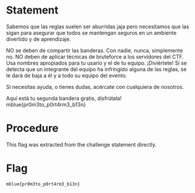 # Statement

Sabemos que las reglas suelen ser aburridas jaja pero necesitamos que las sigan para asegurar que todos se mantengan seguros en un ambiente divertido y de aprendizaje.

NO se deben de compartir las banderas. Con nadie, nunca, simplemente no.
NO deben de aplicar técnicas de bruteforce a los servidores del CTF.
Usa nombres apropiados para tu usario y el de tu equipo.
¡Diviértete!
Si se detecta que un integrante del equipo ha infringido alguna de las reglas, se le dará de baja a él y a todo su equipo del evento.

Si necesitas ayuda, o tienes dudas, acércate con cualquiera de nosotros.

Aquí está tu segunda bandera gratis, disfrútala! mblue{pr0m3to_p0rt4rm3_b13n}

# Procedure

This flag was extracted from the challenge statement directly.

# Flag

`mblue{pr0m3to_p0rt4rm3_b13n}`


